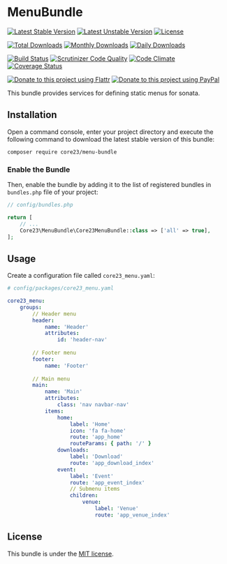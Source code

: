 MenuBundle
==========
[![Latest Stable Version](https://poser.pugx.org/core23/menu-bundle/v/stable)](https://packagist.org/packages/core23/menu-bundle)
[![Latest Unstable Version](https://poser.pugx.org/core23/menu-bundle/v/unstable)](https://packagist.org/packages/core23/menu-bundle)
[![License](https://poser.pugx.org/core23/menu-bundle/license)](LICENSE.md)

[![Total Downloads](https://poser.pugx.org/core23/menu-bundle/downloads)](https://packagist.org/packages/core23/menu-bundle)
[![Monthly Downloads](https://poser.pugx.org/core23/menu-bundle/d/monthly)](https://packagist.org/packages/core23/menu-bundle)
[![Daily Downloads](https://poser.pugx.org/core23/menu-bundle/d/daily)](https://packagist.org/packages/core23/menu-bundle)

[![Build Status](https://travis-ci.org/core23/MenuBundle.svg)](https://travis-ci.org/core23/MenuBundle)
[![Scrutinizer Code Quality](https://scrutinizer-ci.com/g/core23/MenuBundle/badges/quality-score.png?b=master)](https://scrutinizer-ci.com/g/core23/MenuBundle)
[![Code Climate](https://codeclimate.com/github/core23/MenuBundle/badges/gpa.svg)](https://codeclimate.com/github/core23/MenuBundle)
[![Coverage Status](https://coveralls.io/repos/core23/MenuBundle/badge.svg)](https://coveralls.io/r/core23/MenuBundle)

[![Donate to this project using Flattr](https://img.shields.io/badge/flattr-donate-yellow.svg)](https://flattr.com/profile/core23)
[![Donate to this project using PayPal](https://img.shields.io/badge/paypal-donate-yellow.svg)](https://paypal.me/gripp)

This bundle provides services for defining static menus for sonata.

## Installation

Open a command console, enter your project directory and execute the following command to download the latest stable version of this bundle:

```
composer require core23/menu-bundle
```

### Enable the Bundle

Then, enable the bundle by adding it to the list of registered bundles in `bundles.php` file of your project:

```php
// config/bundles.php

return [
    // ...
    Core23\MenuBundle\Core23MenuBundle::class => ['all' => true],
];
```

## Usage

Create a configuration file called `core23_menu.yaml`:

```yaml
# config/packages/core23_menu.yaml

core23_menu:
    groups:
        // Header menu
        header:
            name: 'Header'
            attributes:
                id: 'header-nav'
                
        // Footer menu                
        footer:
            name: 'Footer'
            
        // Main menu
        main:
            name: 'Main'
            attributes:
                class: 'nav navbar-nav'
            items:
                home:
                    label: 'Home'
                    icon: 'fa fa-home'
                    route: 'app_home'
                    routeParams: { path: '/' }
                downloads:
                    label: 'Download'
                    route: 'app_download_index'
                event:
                    label: 'Event'
                    route: 'app_event_index'
                    // Submenu items
                    children:
                        venue:
                            label: 'Venue'
                            route: 'app_venue_index'
```

## License

This bundle is under the [MIT license](LICENSE.md).

